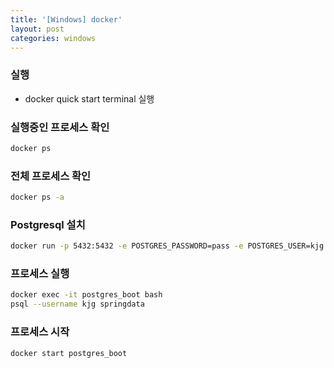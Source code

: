 ```yaml
---
title: '[Windows] docker'
layout: post
categories: windows
---
```


### 실행
* docker quick start terminal 실행

### 실행중인 프로세스 확인
```bash
docker ps
```

### 전체 프로세스 확인
```bash
docker ps -a
```

### Postgresql 설치
```bash
docker run -p 5432:5432 -e POSTGRES_PASSWORD=pass -e POSTGRES_USER=kjg -e POSTGRES_DB=springdata --name postgres_boot -d postgres
```

### 프로세스 실행
```bash
docker exec -it postgres_boot bash
psql --username kjg springdata
```

### 프로세스 시작
```bash
docker start postgres_boot
```